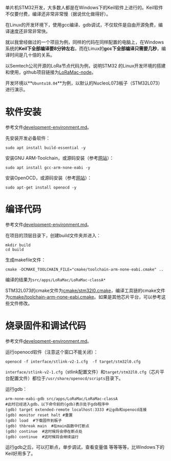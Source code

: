 单片机STM32开发，大多数人都是在Windows下的Keil软件上进行的。Keil软件不仅要付费，编译还非常非常慢（据说优化做得好）。

在Linux的开发环境下，使用gcc编译、gdb调试，不仅软件是自由开源免费，编译速度还非常非常快。

就以我曾经做过的一个项目为例，同样的代码在同样配置的电脑上，在Windows系统的**Keil下全部编译要8分钟左右**，而在Linux的**gcc下全部编译只需要几秒**，编译时间是几十倍的关系。

以Semtech公司开源的LoRa节点代码为例，说明STM32 的Linux开发环境的搭建和使用，github项目链接为[LoRaMac-node](https://github.com/Lora-net/LoRaMac-node)。

开发环境以**`Ubuntu18.04`**为例，以默认的NucleoL073板子（STM32L073）进行演示。

# 软件安装

参考文件[development-environment.md](https://github.com/Lora-net/LoRaMac-node/blob/master/doc/development-environment.md)。

先安装开发必备软件：

```shell
sudo apt install build-essential -y
```

安装GNU ARM-Toolchain，或源码安装（参考[网站](https://developer.arm.com/tools-and-software/open-source-software/developer-tools/gnu-toolchain/gnu-rm)）：

```shell
sudo apt install gcc-arm-none-eabi -y
```

安装OpenOCD，或源码安装（参考[网站](http://openocd.org/getting-openocd/)）：

```shell
sudo apt-get install openocd -y
```

# 编译代码

参考文件[development-environment.md](https://github.com/Lora-net/LoRaMac-node/blob/master/doc/development-environment.md)。

在项目的顶层目录下，创建build文件夹并进入：

```shell
mkdir build
cd build
```

生成makefile文件：

```shell
cmake -DCMAKE_TOOLCHAIN_FILE="cmake/toolchain-arm-none-eabi.cmake" ..
```

编译的结果为`src/apps/LoRaMac/LoRaMac-classA*`

STM32L073的cmake文件为[cmake/stm32l0.cmake](https://github.com/Lora-net/LoRaMac-node/blob/master/cmake/stm32l0.cmake)，编译工具链的cmake文件为[cmake/toolchain-arm-none-eabi.cmake](https://github.com/Lora-net/LoRaMac-node/blob/master/cmake/toolchain-arm-none-eabi.cmake)。如果是其他芯片平台，可以参考这些文件修改。

# 烧录固件和调试代码

参考文件[development-environment.md](https://github.com/Lora-net/LoRaMac-node/blob/master/doc/development-environment.md)。

运行openocd软件（注意这个窗口不能关闭）：

```shell
openocd -f interface/stlink-v2-1.cfg  -f target/stm32l0.cfg
```

`interface/stlink-v2-1.cfg`（stlink配置文件）和`target/stm32l0.cfg`（芯片平台配置文件）都位于`/usr/share/openocd/scripts`目录下。

运行gdb：

```shell
arm-none-eabi-gdb src/apps/LoRaMac/LoRaMac-classA
#此时已经进入gdb，以下命令前的(gdb)表示处于gdb程序中
(gdb) target extended-remote localhost:3333 #让gdb和openocd连接
(gdb) monitor reset halt #重置
(gdb) load	#下载固件到板子
(gdb) thbreak main	#在main函数中打断点
(gdb) continue	#这时候将会停在断点处
(gdb) continue	#这时候将会继续运行
```

运行gdb之后，可以打断点，单步调试，查看变量值  等等等等，比Windows下的Keil好用多了。